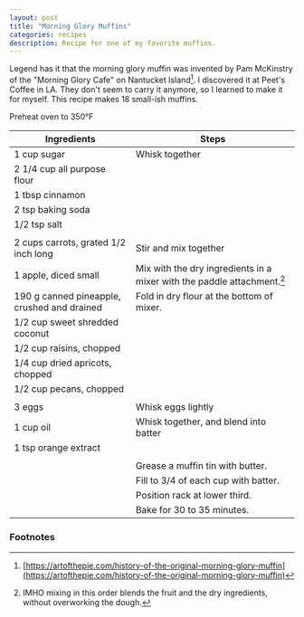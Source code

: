 ```yaml
---
layout: post
title: "Morning Glory Muffins"
categories: recipes
description: Recipe for one of my favorite muffins.
---
```


Legend has it that the morning glory muffin was invented by Pam McKinstry of the
"Morning Glory Cafe" on Nantucket Island[^1]. I discovered it at Peet's Coffee
in LA. They don't seem to carry it anymore, so I learned to make it for myself.
This recipe makes 18 small-ish muffins.

Preheat oven to 350&deg;F

| Ingredients                 | Steps          |
|-----------------------------|----------------|
| 1 cup sugar                 | Whisk together |
| 2 1/4 cup all purpose flour |                |
| 1 tbsp cinnamon             |                |
| 2 tsp baking soda           |                |
| 1/2 tsp salt                |                |
| <span class="cell-line"></span> |
| 2 cups carrots, grated 1/2 inch long            | Stir and mix together |
| 1 apple, diced small                            | Mix with the dry ingredients in a mixer with the paddle attachment.[^2] |
| 190 g canned pineapple, crushed and drained | Fold in dry flour at the bottom of mixer. |
| 1/2 cup sweet shredded coconut                  |                       |
| 1/2 cup raisins, chopped                        |                       |
| 1/4 cup dried apricots, chopped                 |                       |
| 1/2 cup pecans, chopped                         |  |
| <span class="cell-line"></span> |
| 3 eggs               | Whisk eggs lightly  |
| 1 cup oil            | Whisk together, and blend into batter |
| 1 tsp orange extract |                |
| <span class="cell-line"></span> | |
| | Grease a muffin tin with butter. |
| | Fill to 3/4 of each cup with batter. |
| | Position rack at lower third. |
| | Bake for 30 to 35 minutes. |

### Footnotes
[^1]: [https://artofthepie.com/history-of-the-original-morning-glory-muffin](https://artofthepie.com/history-of-the-original-morning-glory-muffin)
[^2]: IMHO mixing in this order blends the fruit and the dry ingredients, without overworking the dough.
